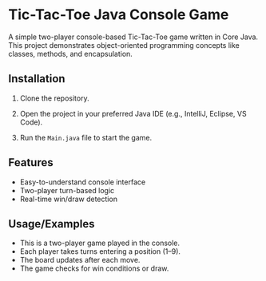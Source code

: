 
# Tic-Tac-Toe Java Console Game


A simple two-player console-based Tic-Tac-Toe game written in Core Java. This project demonstrates object-oriented programming concepts like classes, methods, and encapsulation.



## Installation

1. Clone the repository.

2. Open the project in your preferred Java IDE (e.g., IntelliJ, Eclipse, VS Code).

3. Run the `Main.java` file to start the game.


    




## Features

- Easy-to-understand console interface
- Two-player turn-based logic
- Real-time win/draw detection



## Usage/Examples

- This is a two-player game played in the console.
- Each player takes turns entering a position (1–9).
- The board updates after each move.
- The game checks for win conditions or draw.


